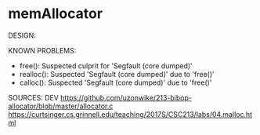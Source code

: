 # memAllocator


DESIGN:

KNOWN PROBLEMS:
- free(): Suspected culprit for 'Segfault (core dumped)'
- realloc(): Suspected 'Segfault (core dumped)' due to 'free()'
- calloc(): Suspected 'Segfault (core dumped)' due to 'free()'

SOURCES: DEV
https://github.com/uzonwike/213-bibop-allocator/blob/master/allocator.c
https://curtsinger.cs.grinnell.edu/teaching/2017S/CSC213/labs/04.malloc.html